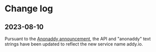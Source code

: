 # Change log

## 2023-08-10

Pursuant to the [Anonaddy announcement](https://addy.io/blog/anonaddy-has-rebranded-as-addy-io/),  the API and "anonaddy" text strings have been updated to reflect the new service name addy.io.

